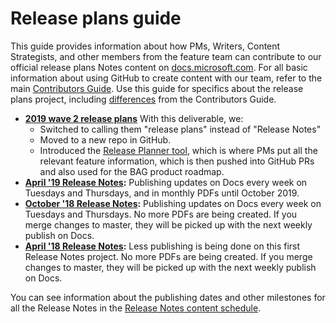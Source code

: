 # Release plans guide

This guide provides information about how PMs, Writers, Content Strategists, and other members from the feature team can contribute to our official release plans Notes content on [docs.microsoft.com](https://docs.microsoft.com/en-us/business-applications-release-notes/). 
For all basic information about using GitHub to create content with our team, refer to the main [Contributors Guide](contributors-guide.md). Use this guide for specifics about the release plans project, including [differences](rn-dos-donts.md) from the Contributors Guide. 

- **[2019 wave 2 release plans](https://docs.microsoft.com/en-us/dynamics365-release-plan/2019wave2/)** With this deliverable, we:
  - Switched to calling them "release plans" instead of "Release Notes"
  - Moved to a new repo in GitHub.
  - Introduced the [Release Planner tool](https://exp.crm.dynamics.com/main.aspx?appid=0fe9f79a-a1f6-4064-af95-ded6c5e7bd5c&pagetype=entitylist&etn=rn_releasenote), which is where PMs put all the relevant feature information, which is then pushed into GitHub PRs and also used for the BAG product roadmap. 
- **[April '19 Release Notes](https://docs.microsoft.com/en-us/business-applications-release-notes/April19/index):** Publishing updates on Docs every week on Tuesdays and Thursdays, and in monthly PDFs until October 2019.
- **[October '18 Release Notes](https://docs.microsoft.com/en-us/business-applications-release-notes/October18/index):** Publishing updates on Docs every week on Tuesdays and Thursdays. No more PDFs are being created. If you merge changes to master, they will be picked up with the next weekly publish on Docs.
- **[April '18 Release Notes](https://docs.microsoft.com/en-us/business-applications-release-notes/April18/index):** Less publishing is being done on this first Release Notes project. No more PDFs are being created. If you merge changes to master, they will be picked up with the next weekly publish on Docs. 

You can see information about the publishing dates and other milestones for all the Release Notes in the [Release Notes content schedule](https://na01.safelinks.protection.outlook.com/?url=https:%2F%2Fteams.microsoft.com%2F_%23%2Fxlsx%2Fviewer%2Fteams%2Fhttps:~2F~2Fmicrosoft.sharepoint.com~2Fteams~2FProjectBahnhof~2FShared%2520Documents~2FGeneral~2FFall%252018%2520Planning~2FReleaseNotes_Content_Schedule.xlsx%3FthreadId%3D19:82412c604ef24473ac0a663c5e945d5f%2540thread.skype%26baseUrl%3Dhttps:~2F~2Fmicrosoft.sharepoint.com~2Fteams~2FProjectBahnhof%26fileId%3DAE62AD14-9AB2-4960-9381-E6E5C7D5A056%26ctx%3Dfiles%26viewerAction%3Dview&data=02%7C01%7Crenwe%40microsoft.com%7Cd8646375219c4fd2191708d633b5ab47%7C72f988bf86f141af91ab2d7cd011db47%7C1%7C0%7C636753252689410027&sdata=hUG9z2BlvRNmMatC9WGX%2FSoVqm14gP0fa1uLy%2BTngis%3D&reserved=0).
